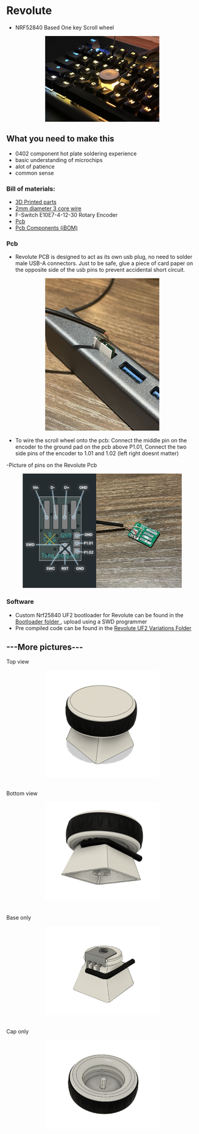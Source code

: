 # Revolute
- NRF52840 Based One key Scroll wheel
<p align="center"><img src="./Misc/Pictures/Revolute-On_Keyboard.png" width="300px"></p>

## What you need to make this

- 0402 component hot plate soldering experience
- basic understanding of microchips 
- alot of patience
- common sense


### Bill of materials: 
- <a href = "./3D Prints"> 3D Printed parts </a>
- <a href = "./Misc/Pictures/Revolute-Wire.png"> 2mm diameter 3 core wire </a>
- F-Switch E10E7-4-12-30 Rotary Encoder
- <a href = "./Hardware"> Pcb </a>
- <a href = "./Hardware/bom/ibom.html"> Pcb Components (iBOM) </a>


### Pcb 
- Revolute PCB is designed to act as its own usb plug, no need to solder male USB-A connectors. Just to be safe, glue a piece of card paper on the opposite side of the usb pins to prevent accidental short circuit.
<p align="center"><img src="./Misc/Pictures/Revolute-PCB_plugged_In2.png" width="300px"></p>

- To wire the scroll wheel onto the pcb: Connect the middle pin on the encoder to the ground pad on the pcb above P1.01, Connect the two side pins of the encoder to 1.01 and 1.02 (left right doesnt matter)

-Picture of pins on the Revolute Pcb
<p align="center"><img src="./Misc/Pictures/Revolute-Pins.png" height="300px"><img src="./Misc/Pictures/Revolute-PCB.png" height="300px"></p>

### Software
- Custom Nrf25840 UF2 bootloader for Revolute can be found in the <a href = "./Bootloader"> Bootloader folder </a>, upload using a SWD programmer
- Pre compiled code can be found in the <a href = "./Revolute UF2 Variations"> Revolute UF2 Variations Folder </a> 


## ---More pictures---
Top view
<p align="center"><img src="./Misc/Pictures/Revolute-Full_3D_2.PNG" width="300px"></p>
</br>
Bottom view
<p align="center"><img src="./Misc/Pictures/Revolute-Full_3D.PNG" width="300px"></p>
</br>
Base only
<p align="center"><img src="./Misc/Pictures/Revolute-Base_3D.PNG" width="300px"></p>
</br>
Cap only
<p align="center"><img src="./Misc/Pictures/Revolute-Cap_3D.PNG" width="300px"></p>
</br>



